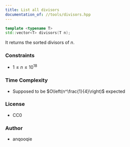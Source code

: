 ```yaml
---
title: List all divisors
documentation_of: //tools/divisors.hpp
---
```


```cpp
template <typename T>
std::vector<T> divisors(T n);
```

It returns the sorted divisors of $n$.

### Constraints
- $1 \leq n \leq 10^{18}$

### Time Complexity
- Supposed to be $O\left(n^\frac{1}{4}\right)$ expected

### License
- CC0

### Author
- anqooqie
